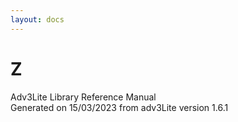 ```yaml
---
layout: docs
---
```

# Z



Adv3Lite Library Reference Manual  
Generated on 15/03/2023 from adv3Lite version 1.6.1



